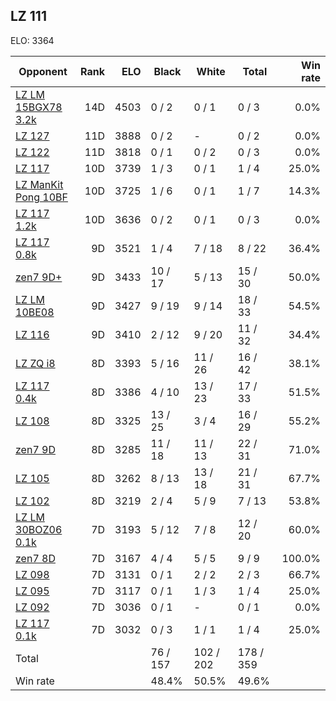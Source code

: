 ## LZ 111 ##

ELO: 3364

Opponent | Rank | ELO | Black | White | Total | Win rate
---------|-----:|----:|-------|-------|-------|-------:
[LZ LM 15BGX78 3.2k](LZ%20LM%2015BGX78%203.2k.md) | 14D | 4503 | 0 / 2 | 0 / 1 | 0 / 3 | 0.0%
[LZ 127](LZ%20127.md) | 11D | 3888 | 0 / 2 | - | 0 / 2 | 0.0%
[LZ 122](LZ%20122.md) | 11D | 3818 | 0 / 1 | 0 / 2 | 0 / 3 | 0.0%
[LZ 117](LZ%20117.md) | 10D | 3739 | 1 / 3 | 0 / 1 | 1 / 4 | 25.0%
[LZ ManKit Pong 10BF](LZ%20ManKit%20Pong%2010BF.md) | 10D | 3725 | 1 / 6 | 0 / 1 | 1 / 7 | 14.3%
[LZ 117 1.2k](LZ%20117%201.2k.md) | 10D | 3636 | 0 / 2 | 0 / 1 | 0 / 3 | 0.0%
[LZ 117 0.8k](LZ%20117%200.8k.md) | 9D | 3521 | 1 / 4 | 7 / 18 | 8 / 22 | 36.4%
[zen7 9D+](zen7%209D+.md) | 9D | 3433 | 10 / 17 | 5 / 13 | 15 / 30 | 50.0%
[LZ LM 10BE08](LZ%20LM%2010BE08.md) | 9D | 3427 | 9 / 19 | 9 / 14 | 18 / 33 | 54.5%
[LZ 116](LZ%20116.md) | 9D | 3410 | 2 / 12 | 9 / 20 | 11 / 32 | 34.4%
[LZ ZQ i8](LZ%20ZQ%20i8.md) | 8D | 3393 | 5 / 16 | 11 / 26 | 16 / 42 | 38.1%
[LZ 117 0.4k](LZ%20117%200.4k.md) | 8D | 3386 | 4 / 10 | 13 / 23 | 17 / 33 | 51.5%
[LZ 108](LZ%20108.md) | 8D | 3325 | 13 / 25 | 3 / 4 | 16 / 29 | 55.2%
[zen7 9D](zen7%209D.md) | 8D | 3285 | 11 / 18 | 11 / 13 | 22 / 31 | 71.0%
[LZ 105](LZ%20105.md) | 8D | 3262 | 8 / 13 | 13 / 18 | 21 / 31 | 67.7%
[LZ 102](LZ%20102.md) | 8D | 3219 | 2 / 4 | 5 / 9 | 7 / 13 | 53.8%
[LZ LM 30BOZ06 0.1k](LZ%20LM%2030BOZ06%200.1k.md) | 7D | 3193 | 5 / 12 | 7 / 8 | 12 / 20 | 60.0%
[zen7 8D](zen7%208D.md) | 7D | 3167 | 4 / 4 | 5 / 5 | 9 / 9 | 100.0%
[LZ 098](LZ%20098.md) | 7D | 3131 | 0 / 1 | 2 / 2 | 2 / 3 | 66.7%
[LZ 095](LZ%20095.md) | 7D | 3117 | 0 / 1 | 1 / 3 | 1 / 4 | 25.0%
[LZ 092](LZ%20092.md) | 7D | 3036 | 0 / 1 | - | 0 / 1 | 0.0%
[LZ 117 0.1k](LZ%20117%200.1k.md) | 7D | 3032 | 0 / 3 | 1 / 1 | 1 / 4 | 25.0%
Total | | | 76 / 157 | 102 / 202 | 178 / 359 | 
Win rate| | | 48.4% | 50.5% | 49.6% | 
